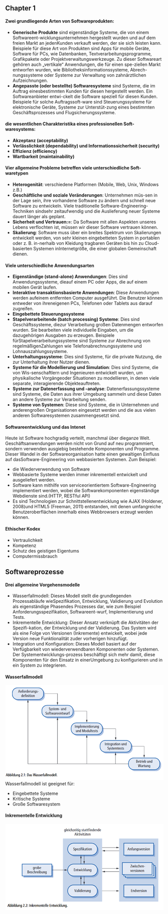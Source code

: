 ## Chapter 1
#### Zwei grundliegende Arten von Softwareprodukten:
* __Generische  Produkte__ sind eigenständige Systeme, die von einem Softwareent-wicklungsunternehmen hergestellt wurden
  und auf dem freien Markt an jedenKunden verkauft werden, der sie sich leisten kann.
  Beispiele für diese Art von Produkten sind Apps für mobile Geräte, Software für PCs, wie Datenbanken,
  Textverarbeitungsprogramme, Grafikpakete oder Projektverwaltungswerkzeuge. Zu dieser Softwareart gehören auch „vertikale“ Anwendungen,
  die für einen spe-ziellen Markt entworfen wurden, wie Bibliotheksinformationssysteme,
  Abrech-nungssysteme oder Systeme zur Verwaltung von zahnärztlichen Aufzeichnungen.
* __Angepasste (oder bestellte) Softwaresysteme__ sind Systeme, die im Auftrag einesbestimmten Kunden für diesen hergestellt werden.
  Ein Softwareanbieter entwi-ckelt die Software speziell für diesen Kunden. Beispiele für solche Auftragssoft-ware sind Steuerungssysteme für elektronische Geräte,
  Systeme zur Unterstüt-zung eines bestimmten Geschäftsprozesses und Flugsicherungssysteme.
#### die  wesentlichen  Charakteristika  eines  professionellen  Soft-waresystems:
* __Akzeptanz (acceptability)__
* __Verlässlichkeit (dependability) und Informationssicherheit (security)__
* __Effizienz (efficiency)__
* __Wartbarkeit (maintainability)__
#### Vier allgemeine Probleme betreffen viele unterschiedliche Soft-waretypen
* __Heterogenität__: verschiedene Platformen (Mobile, Web, Unix, Windows z.B.)
* __Geschäftliche  und  soziale  Veränderungen__: Unternehmen müs-sen in der Lage sein, ihre vorhandene Software zu ändern und schnell neue Software zu entwickeln.
Viele traditionelle Software-Engineering-Techniken sindsehr zeitaufwendig und die Auslieferung neuer Systeme dauert länger als geplant.
* __Sicherheit und Vertrauen:=__: Da Software mit allen Aspekten unseres Lebens verflochten ist, müssen wir dieser Software vertrauen können.
* __Skalierung__: Software muss über ein breites Spektrum von Skalierungen entwickelt werden, von sehr kleinen eingebetteten System in portablen
  oder z. B. in-nerhalb von Kleidung tragbaren Geräten bis hin zu Cloud-basierten Systemen inInternetgröße, die einer globalen Gemeinschaft dienen.
#### Viele unterschiedliche Anwendungsarten
* __Eigenständige (stand-alone) Anwendungen__:  Dies  sind  Anwendungssysteme,  dieauf  einem  PC  oder  Apps,  die  auf  einem  mobilen  Gerät  laufen. 
* __Interaktive transaktionsbasierte Anwendungen__: Diese Anwendungen werden aufeinem entfernten Computer ausgeführt. Die Benutzer können entweder von ihreneigenen PCs, Telefonen oder Tablets aus darauf zugreifen.
* __Eingebettete Steuerungssysteme__
* __Stapelverarbeitende (batch processing) Systeme__: Dies sind Geschäftssysteme, diezur Verarbeitung großen Datenmengen entworfen wurden. Sie bearbeiten viele individuelle Eingaben, um die dazugehörigen Ausgaben zu erzeugen.
  Beispiele fürStapelverarbeitungssysteme  sind  Systeme  zur  Abrechnung  von  regelmäßigenZahlungen wie Telefonabrechnungssysteme und Lohnauszahlungssysteme.
* __Unterhaltungssysteme__: Dies  sind  Systeme,  für  die  private  Nutzung,  die  zur  Unterhaltung ihrer Nutzer dienen.
* __Systeme für die Modellierung und Simulation__: Dies sind Systeme, die von Wis-senschaftlern und Ingenieuren entwickelt wurden, um physikalische Vorgängeoder Situationen zu modellieren,
  in denen viele separate, interagierende Objekteauftreten.
* __Systeme  zur  Datenerfassung  und  -analyse__: Datenerfassungssysteme sind Systeme, die Daten aus ihrer Umgebung sammeln und diese Daten an andere Systeme zur Verarbeitung senden.
* __Systeme  von  Systemen__: Diese sind Systeme, die in Unternehmen und anderengroßen Organisationen eingesetzt werden und die aus vielen anderen Softwaresystemen zusammengesetzt sind.
#### Softwareentwicklung und das Intenet
Heute ist Software hochgradig verteilt, manchmal über dieganze Welt. Geschäftsanwendungen werden nicht von Grund auf neu programmiert,
sondern verwenden ausgiebig bestehende Komponenten und Programme. Dieser Wandel in  der  Softwareorganisation hatte einen gewaltigen Einfluss auf dasSoftware-Engineering von webbasierten Systemen. Zum Beispiel:
* die Wiederverwendung  von  Software
* Webbasierte Systeme werden immer inkrementell entwickelt und ausgeliefert werden.
* Software kann mithilfe von serviceorientiertem Software-Engineering implementiert werden, wobei die Softwarekomponenten eigenständige Webdienste sind.(HTTP, RESTful API)
* Es sind Technologien zur Schnittstellenentwicklung wie AJAX (Holdener, 2008)und HTML5 (Freeman, 2011) entstanden, mit denen umfangreiche Benutzeroberflächen innerhalb eines Webbrowsers erzeugt werden können.
#### Ethischer Kodex
* Vertraulichkeit
* Kompetenz
* Schutz des geistigen Eigentums
* Computermissbrauch
## Softwareprozesse
#### Drei allgemeine Vorgehensmodelle
* Wasserfallmodell: Dieses Modell stellt die grundlegenden Prozessabläufe wieSpezifikation, Entwicklung, Validierung und Evolution als eigenständige Phasendes  Prozesses  dar,  wie  zum  Beispiel  Anforderungsspezifikation,  Softwareent-wurf, Implementierung und Tests.
* Inkrementelle Entwicklung: Dieser Ansatz verknüpft die Aktivitäten der Spezifi-kation, der Entwicklung und der Validierung. Das System wird als eine Folge von Versionen  (Inkremente)  entwickelt, wobei jede Version neue Funktionalität zuder vorherigen hinzufügt.
* Integration und Konfiguration: Dieses Modell basiert auf der Verfügbarkeit von wiederverwendbaren Komponenten oder Systemen. Der Systementwicklungs-prozess beschäftigt sich mehr damit, diese Komponenten für den Einsatz in einerUmgebung zu konfigurieren und in ein System zu integrieren.
#### Wasserfallmodell
![alt text](waterfall.png)
Wasserfallmodell ist geeignet für:
* Eingebettete Systeme
* Kritische Systeme
* Große Softwaresystem
#### Inkrementelle Entwicklung
![alt text](incremental.png)

